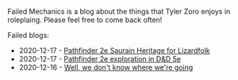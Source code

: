 Failed Mechanics is a blog about the things that Tyler Zoro enjoys in roleplaing. Please feel free to come back often!

Failed blogs:

* 2020-12-17 - [Pathfinder 2e Saurain Heritage for Lizardfolk](posts/saurian-pathfinder-2e.html)
* 2020-12-17 - [Pathfinder 2e exploration in D&D 5e](posts/pathfinder-2e-exploration-in-5e.html)
* 2020-12-16 - [Well, we don't know where we're going](posts/where-were-going.html)
